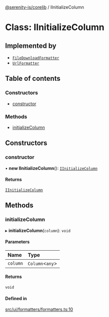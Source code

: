 [@serenity-is/corelib](../README.md) / IInitializeColumn

# Class: IInitializeColumn

## Implemented by

- [`FileDownloadFormatter`](FileDownloadFormatter.md)
- [`UrlFormatter`](UrlFormatter.md)

## Table of contents

### Constructors

- [constructor](IInitializeColumn.md#constructor)

### Methods

- [initializeColumn](IInitializeColumn.md#initializecolumn)

## Constructors

### constructor

• **new IInitializeColumn**(): [`IInitializeColumn`](IInitializeColumn.md)

#### Returns

[`IInitializeColumn`](IInitializeColumn.md)

## Methods

### initializeColumn

▸ **initializeColumn**(`column`): `void`

#### Parameters

| Name | Type |
| :------ | :------ |
| `column` | `Column`\<`any`\> |

#### Returns

`void`

#### Defined in

[src/ui/formatters/formatters.ts:10](https://github.com/serenity-is/serenity/blob/master/packages/corelib/src/ui/formatters/formatters.ts#L10)
